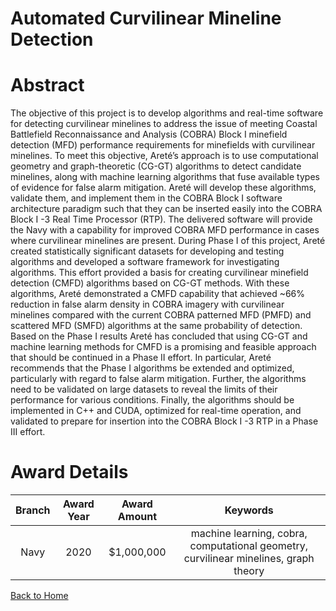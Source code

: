 
Automated Curvilinear Mineline Detection
========================================

# Abstract


The objective of this project is to develop algorithms and real-time software for detecting curvilinear minelines to address the issue of meeting Coastal Battlefield Reconnaissance and Analysis (COBRA) Block I minefield detection (MFD) performance requirements for minefields with curvilinear minelines. To meet this objective, Areté’s approach is to use computational geometry and graph-theoretic (CG-GT) algorithms to detect candidate minelines, along with machine learning algorithms that fuse available types of evidence for false alarm mitigation. Areté will develop these algorithms, validate them, and implement them in the COBRA Block I software architecture paradigm such that they can be inserted easily into the COBRA Block I -3 Real Time Processor (RTP). The delivered software will provide the Navy with a capability for improved COBRA MFD performance in cases where curvilinear minelines are present. During Phase I of this project, Areté created statistically significant datasets for developing and testing algorithms and developed a software framework for investigating algorithms. This effort provided a basis for creating curvilinear minefield detection (CMFD) algorithms based on CG-GT methods. With these algorithms, Areté demonstrated a CMFD capability that achieved ~66% reduction in false alarm density in COBRA imagery with curvilinear minelines compared with the current COBRA patterned MFD (PMFD) and scattered MFD (SMFD) algorithms at the same probability of detection. Based on the Phase I results Areté has concluded that using CG-GT and machine learning methods for CMFD is a promising and feasible approach that should be continued in a Phase II effort. In particular, Areté recommends that the Phase I algorithms be extended and optimized, particularly with regard to false alarm mitigation. Further, the algorithms need to be validated on large datasets to reveal the limits of their performance for various conditions. Finally, the algorithms should be implemented in C++ and CUDA, optimized for real-time operation, and validated to prepare for insertion into the COBRA Block I -3 RTP in a Phase III effort.  

# Award Details

|Branch|Award Year|Award Amount|Keywords|
| :---: | :---: | :---: | :---: |
|Navy|2020|$1,000,000|machine learning, cobra, computational geometry, curvilinear minelines, graph theory|
  
  


[Back to Home](https://github.com/chrischow/dod_sbir_awards#2027)